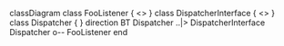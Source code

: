 classDiagram
  class FooListener {
    <<Observer>>
  }
  class DispatcherInterface {
    <<Subject>>
  }
  class Dispatcher {
  }
  direction BT
  Dispatcher ..|> DispatcherInterface
  Dispatcher o-- FooListener
  end